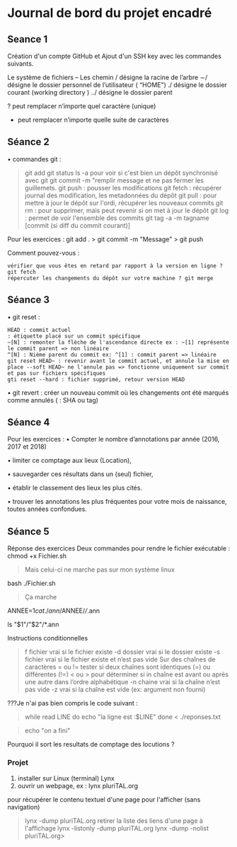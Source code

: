 # Journal de bord du projet encadré
## Seance 1
Création d'un compte GitHub et Ajout d'un SSH key avec les commandes suivants.

Le système de fichiers – Les chemin
/ désigne la racine de l’arbre
∼/ désigne le dossier personnel de l’utilisateur ( “HOME")
./ désigne le dossier courant (working directory )
../ désigne le dossier parent

? peut remplacer n’importe quel caractère (unique)
* peut remplacer n’importe quelle suite de caractères

## Séance 2
• commandes git :
   > git add
   > git status
   > ls -a pour voir si c'est bien un dépôt synchronisé avec git
   > git commit -m "remplir message et ne pas fermer les guillemets. 
   > git push : pousser les modifications
   > git fetch : récupérer journal des modification, les metadonnées du dépôt
   > git pull : pour mettre à jour le dépôt sur l'ordi, récupérer les nouveaux commits
   > git rm : pour supprimer, mais peut revenir si on met à jour le dépôt
   > git log : permet de voir l'ensemble des commits
   > git tag -a -m tagname [commit (si diff du commit courant)]

Pour les exercices : git add . > git commit -m "Message" > git push

Comment pouvez-vous :

    vérifier que vous êtes en retard par rapport à la version en ligne ? git fetch
    répercuter les changements du dépôt sur votre machine ? git merge

## Séance 3

• git reset :

    HEAD : commit actuel
    : étiquette placé sur un commit spécifique
    ~[N] : remonter la flèche de l'ascendance directe ex : ~[1] représente le commit parent => non linéaire
    ^[N] : Nième parent du commit ex: ^[1] : commit parent => linéaire
    git reset HEAD~ : revenir avant le commit actuel, et annule la mise en place --soft HEAD~ ne l'annule pas => fonctionne uniquement sur commit et pas sur fichiers spécifiques
    gti reset --hard : fichier supprimé, retour version HEAD

• git revert : créer un nouveau commit où les changements ont été marqués comme annulés ( : SHA ou tag)

## Séance 4

Pour les exercices :
• Compter le nombre d’annotations par année (2016, 2017 et 2018)

• limiter ce comptage aux lieux (Location),

• sauvegarder ces résultats dans un (seul) fichier,

• établir le classement des lieux les plus cités.

• trouver les annotations les plus fréquentes pour votre mois de naissance, toutes
années confondues.


## Séance 5
Réponse des exercices
Deux commandes pour rendre le fichier exécutable : 
chmod +x Fichier.sh 
>Mais celui-ci ne marche pas sur mon système linux

bash ./Fichier.sh 
>Ça marche


ANNEE=$1
cat ./ann/$ANNEE/*/*.ann 

ls "$1"/"$2"/*.ann

Instructions conditionnelles
>f fichier vrai si le fichier existe
>-d dossier vrai si le dossier existe
>-s fichier vrai si le fichier existe et n’est pas vide Sur des chaînes de caractères
>= ou != tester si deux chaînes sont identiques (=) ou différentes (!=)
>< ou > pour déterminer si in chaîne est avant ou après une autre dans l’ordre alphabétique
>-n chaine vrai si la chaîne n’est pas vide
>-z vrai si la chaîne est vide (ex: argument non fourni)

???Je n'ai pas bien compris le code suivant : 
>while read LINE
>do
 > echo "la ligne est :$LINE"
>done < ./reponses.txt

>echo "on a fini"

Pourquoi il sort les resultats de comptage des locutions ?

### Projet
1. installer sur Linux (terminal) Lynx
2. ouvrir un webpage, ex :
lynx pluriTAL.org

pour récupérer le contenu textuel d'une page pour l'afficher (sans navigation)
>lynx -dump pluriTAL.org
retirer la liste des liens d'une page à l'affichage
>lynx -listonly -dump pluriTAL.org
>lynx -dump -nolist pluriTAL.org>
